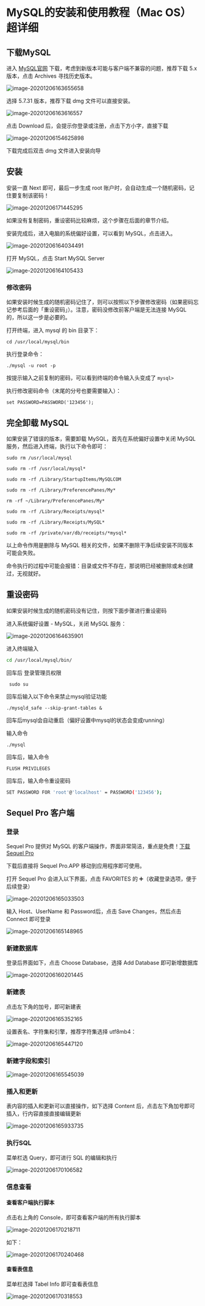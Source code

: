 # MySQL的安装和使用教程（Mac OS）超详细

## 下载MySQL

进入 [MySQL官网](https://dev.mysql.com/downloads/mysql/) 下载，考虑到新版本可能与客户端不兼容的问题，推荐下载 5.x 版本，点击 Archives 寻找历史版本。

![image-20201206163655658](/Users/jacksu/Desktop/File/resource/image/notePics/image-20201206163655658.png)

选择 5.7.31 版本，推荐下载 dmg 文件可以直接安装。

![image-20201206163616557](/Users/jacksu/Desktop/File/resource/image/notePics/image-20201206163616557.png)

点击 Download 后，会提示你登录或注册，点击下方小字，直接下载

![image-20201206154625898](/Users/jacksu/Desktop/File/resource/image/notePics/image-20201206154625898.png)

下载完成后双击 dmg 文件进入安装向导



## 安装

安装一直 Next 即可，最后一步生成 root 账户时，会自动生成一个随机密码，记住要复制该密码！

![image-20201206171445295](/Users/jacksu/Desktop/File/resource/image/notePics/image-20201206171445295.png)

如果没有复制密码，重设密码比较麻烦，这个步骤在后面的章节介绍。

安装完成后，进入电脑的系统偏好设置，可以看到 MySQL，点击进入。

![image-20201206164034491](/Users/jacksu/Desktop/File/resource/image/notePics/image-20201206164034491.png)

打开 MySQL，点击 Start MySQL Server

![image-20201206164105433](/Users/jacksu/Desktop/File/resource/image/notePics/image-20201206164105433.png)



### 修改密码

如果安装时候生成的随机密码记住了，则可以按照以下步骤修改密码（如果密码忘记参考后面的「重设密码」）。注意，密码没修改前客户端是无法连接 MySQL 的，所以这一步是必要的。

打开终端，进入 mysql 的 bin 目录下：

```shell
cd /usr/local/mysql/bin
```

执行登录命令：

```shell
./mysql -u root -p
```

按提示输入之前复制的密码，可以看到终端的命令输入头变成了 `mysql>`

执行修改密码命令（末尾的分号也要需要输入）：

```shell
set PASSWORD=PASSWORD('123456');
```



## 完全卸载 MySQL

如果安装了错误的版本，需要卸载 MySQL，首先在系统偏好设置中关闭 MySQL 服务，然后进入终端，执行以下命令即可：

```shell
sudo rm /usr/local/mysql

sudo rm -rf /usr/local/mysql*

sudo rm -rf /Library/StartupItems/MySQLCOM

sudo rm -rf /Library/PreferencePanes/My*

rm -rf ~/Library/PreferencePanes/My*

sudo rm -rf /Library/Receipts/mysql*

sudo rm -rf /Library/Receipts/MySQL*

sudo rm -rf /private/var/db/receipts/*mysql*
```

以上命令作用是删除与 MySQL 相关的文件，如果不删除干净后续安装不同版本可能会失败。

命令执行的过程中可能会报错：目录或文件不存在，那说明已经被删除或未创建过，无视就好。



## 重设密码

如果安装时候生成的随机密码没有记住，则按下面步骤进行重设密码

进入系统偏好设置 - MySQL，关闭 MySQL 服务：

![image-20201206164635901](/Users/jacksu/Desktop/File/resource/image/notePics/image-20201206164635901.png)

进入终端输入

```bash
cd /usr/local/mysql/bin/
```

回车后 登录管理员权限

```undefined
 sudo su
```

回车后输入以下命令来禁止mysql验证功能

```undefined
./mysqld_safe --skip-grant-tables &
```

回车后mysql会自动重启（偏好设置中mysql的状态会变成running）

输入命令

```undefined
./mysql
```

回车后，输入命令

```undefined
FLUSH PRIVILEGES
```

回车后，输入命令重设密码

```bash
SET PASSWORD FOR 'root'@'localhost' = PASSWORD('123456');
```



## Sequel Pro 客户端

### 登录

Sequel Pro 提供对 MySQL 的客户端操作，界面非常简洁，重点是免费！[下载 Sequel Pro](http://www.sequelpro.com/) 

下载后直接将 Sequel Pro.APP 移动到应用程序即可使用。

打开 Sequel Pro 会进入以下界面，点击 FAVORITES 的 ➕（收藏登录选项，便于后续登录）

![image-20201206165033503](/Users/jacksu/Desktop/File/resource/image/notePics/image-20201206165033503.png)

输入 Host、UserName 和 Password后，点击 Save Changes，然后点击 Connect 即可登录

![image-20201206165148965](/Users/jacksu/Desktop/File/resource/image/notePics/image-20201206165148965.png)

### 新建数据库

登录后界面如下，点击 Choose Database，选择 Add Database 即可新增数据库

![image-20201206160201445](/Users/jacksu/Desktop/File/resource/image/notePics/image-20201206160201445.png)



### 新建表

点击左下角的加号，即可新建表

![image-20201206165352165](/Users/jacksu/Desktop/File/resource/image/notePics/image-20201206165352165.png)

设置表名、字符集和引擎，推荐字符集选择 utf8mb4：

![image-20201206165447120](/Users/jacksu/Desktop/File/resource/image/notePics/image-20201206165447120.png)

### 新建字段和索引

![image-20201206165545039](/Users/jacksu/Desktop/File/resource/image/notePics/image-20201206165545039.png)

### 插入和更新

表内容的插入和更新可以直接操作，如下选择 Content 后，点击左下角加号即可插入，行内容直接直接编辑更新

![image-20201206165933735](/Users/jacksu/Desktop/File/resource/image/notePics/image-20201206165933735.png)

### 执行SQL

菜单栏选 Query，即可进行 SQL 的编辑和执行

![image-20201206170106582](/Users/jacksu/Desktop/File/resource/image/notePics/image-20201206170106582.png)

### 信息查看

#### 查看客户端执行脚本

点击右上角的 Console，即可查看客户端的所有执行脚本

![image-20201206170218711](/Users/jacksu/Desktop/File/resource/image/notePics/image-20201206170218711.png)

如下：

![image-20201206170240468](/Users/jacksu/Desktop/File/resource/image/notePics/image-20201206170240468.png)

#### 查看表信息

菜单栏选择 Tabel Info 即可查看表信息

![image-20201206170318553](/Users/jacksu/Desktop/File/resource/image/notePics/image-20201206170318553.png)

